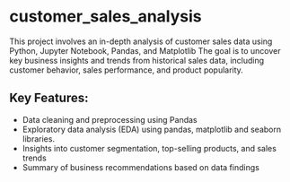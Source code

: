# customer_sales_analysis
This project involves an in-depth analysis of customer sales data using Python, Jupyter Notebook, Pandas, and Matplotlib
The goal is to uncover key business insights and trends from historical sales data, including customer behavior, sales performance, and product popularity.

## Key Features:
- Data cleaning and preprocessing using Pandas
- Exploratory data analysis (EDA) using pandas, matplotlib and seaborn libraries.
- Insights into customer segmentation, top-selling products, and sales trends
- Summary of business recommendations based on data findings

